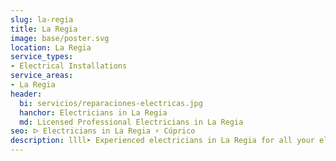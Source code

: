 ```yaml
---
slug: la-regia
title: La Regia
image: base/poster.svg
location: La Regia
service_types:
- Electrical Installations
service_areas:
- La Regia
header:
  bi: servicios/reparaciones-electricas.jpg
  hanchor: Electricians in La Regia
  md: Licensed Professional Electricians in La Regia
seo: ᐅ Electricians in La Regia ⚡️ Cúprico
description: llll➤ Experienced electricians in La Regia for all your electrical needs. Fast, efficient and reliable service ✅ Contact us!
---
```

